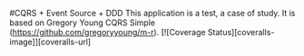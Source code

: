 #CQRS + Event Source + DDD
This application is a test, a case of study.
It is based on Gregory Young CQRS Simple (https://github.com/gregoryyoung/m-r).
[![Coverage Status][coveralls-image]][coveralls-url]


